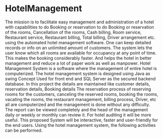 # HotelManagement
The mission is to facilitate easy management and administration of a hotel with capabilities to do Booking or reservation to do Booking or reservation of the rooms, Cancellation of the rooms, Cash billing, Room service, Restaurant service, Restaurant billing, Total billing, Driver arrangement etc. using the automated hotel management software. One can keep detailed records or info on an unlimited amount of customers. The system lets the user know which all rooms are available for occupancy at any point of time. This makes the booking considerably faster. And helps the hotel in better management and reduce a lot of paper work as well as manpower.
	Hotel Management System is a software where the management of entire hotel is computerized. The hotel management system is designed using Java as swing Concept Used for front end and SQL Server as the secured backend database.
In this project the details are maintained like customer details, reservation details, Booking details The reservation process of reserving rooms for the customers, canceling the reserved rooms, booking the rooms, vacating the rooms, the restaurant management, billing process, Driver, etc all are computerized and the management is done without any difficulty.
The report can be viewed completely and the head of the management daily or weekly or monthly can review it. For hotel auditing it will be more useful. This proposed System will be interactive, faster and user-friendly for the end users. Using the hotel management system, the following activities can be performed.


